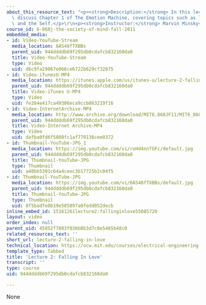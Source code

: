 ```yaml
---
about_this_resource_text: "<p><strong>Description:</strong> In this lecture, students\
  \ discuss Chapter 1 of The Emotion Machine, covering topics such as love, infatuation,\
  \ and the Self.</p>\r\n<p><strong>Instructor:</strong> Marvin Minsky</p>"
course_id: 6-868j-the-society-of-mind-fall-2011
embedded_media:
- id: Video-YouTube-Stream
  media_location: 6AS48fTXBBs
  parent_uid: 944ddddb69f295db0cdafcb832160da0
  title: Video-YouTube-Stream
  type: Video
  uid: d6c9fa29067e066ce6722b629cf32875
- id: Video-iTunesU-MP4
  media_location: https://itunes.apple.com/us/itunes-u/lecture-2-falling-in-love/id683222433?i=164135939
  parent_uid: 944ddddb69f295db0cdafcb832160da0
  title: Video-iTunes U-MP4
  type: Video
  uid: fe264e417ca49306eca9ccb863219f16
- id: Video-InternetArchive-MP4
  media_location: http://www.archive.org/download/MIT6.868JF11/MIT6_868JF11_lec02_300k.mp4
  parent_uid: 944ddddb69f295db0cdafcb832160da0
  title: Video-Internet Archive-MP4
  type: Video
  uid: dafba0fd6f5808fc1af770136cee0372
- id: Thumbnail-YouTube-JPG_1
  media_location: https://img.youtube.com/vi/roHd4nnTGFc/default.jpg
  parent_uid: 944ddddb69f295db0cdafcb832160da0
  title: Thumbnail-YouTube-JPG
  type: Thumbnail
  uid: a48bb5391c64a4ceec3b17725b2c04f5
- id: Thumbnail-YouTube-JPG
  media_location: https://img.youtube.com/vi/6AS48fTXBBs/default.jpg
  parent_uid: 944ddddb69f295db0cdafcb832160da0
  title: Thumbnail-YouTube-JPG
  type: Thumbnail
  uid: 8f5badfe0b19e585897a0fedd052decb
inline_embed_id: 15161261lecture2:fallinginlove55085720
layout: video
order_index: null
parent_uid: 45852f7003f036b8b3d7c0e5465b48c0
related_resources_text: ''
short_url: lecture-2-falling-in-love
technical_location: https://ocw.mit.edu/courses/electrical-engineering-and-computer-science/6-868j-the-society-of-mind-fall-2011/video-lectures/lecture-2-falling-in-love
template_type: Tabbed
title: 'Lecture 2: Falling In Love'
transcript: ''
type: course
uid: 944ddddb69f295db0cdafcb832160da0

---
```

None